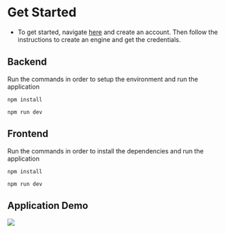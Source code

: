 # Get Started

- To get started, navigate [here](https://www.elastic.co/enterprise-search) and create an account. Then follow the instructions to create an engine and get the credentials.

## Backend

Run the commands in order to setup the environment and run the application

```
npm install

npm run dev
```

## Frontend

Run the commands in order to install the dependencies and run the application

```
npm install

npm run dev
```

## Application Demo

<img src="docs\app-demo.gif">
